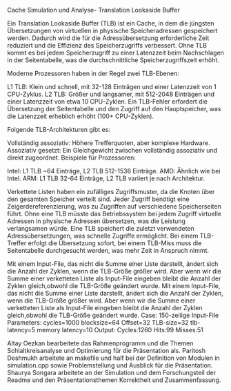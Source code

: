 Cache Simulation und Analyse- Translation Lookaside Buffer

Ein Translation Lookaside Buffer (TLB) ist ein Cache, in dem die jüngsten Übersetzungen von virtuellen in physische Speicheradressen gespeichert werden. Dadurch wird die für die Adressübersetzung erforderliche Zeit reduziert und die Effizienz des Speicherzugriffs verbessert. Ohne TLB kommt es bei jedem Speicherzugriff zu einer Latenzzeit beim Nachschlagen in der Seitentabelle, was die durchschnittliche Speicherzugriffszeit erhöht.

Moderne Prozessoren haben in der Regel zwei TLB-Ebenen:

L1 TLB: Klein und schnell, mit 32-128 Einträgen und einer Latenzzeit von 1 CPU-Zyklus.
L2 TLB: Größer und langsamer, mit 512-2048 Einträgen und einer Latenzzeit von etwa 10 CPU-Zyklen.
Ein TLB-Fehler erfordert die Übersetzung der Seitentabelle und den Zugriff auf den Hauptspeicher, was die Latenzzeit erheblich erhöht (100+ CPU-Zyklen).

Folgende TLB-Architekturen gibt es:

Vollständig assoziativ: Höhere Trefferquoten, aber komplexe Hardware.
Assoziativ gesetzt: Ein Gleichgewicht zwischen vollständig assoziativ und direkt zugeordnet.
Beispiele für Prozessoren:

Intel: L1 TLB ~64 Einträge, L2 TLB 512-1536 Einträge.
AMD: Ähnlich wie bei Intel.
ARM: L1 TLB 32-64 Einträge, L2 TLB variiert je nach Architektur.

Verkettete Listen haben ein zufälliges Zugriffsmuster, da die Knoten über den gesamten Speicher verteilt sind. Jeder Zugriff benötigt eine Zeigerdereferenzierung, was zu Zugriffen auf verschiedene Speicherseiten führt. Ohne eine TLB müsste das Betriebssystem bei jedem Zugriff virtuelle Adressen in physische Adressen übersetzen, was die Leistung verlangsamen würde. Eine TLB speichert die zuletzt verwendeten Adressübersetzungen, was schnelle Zugriffe ermöglicht. Bei einem TLB-Treffer erfolgt die Übersetzung sofort, bei einem TLB-Miss muss die Seitentabelle durchgesucht werden, was mehr Zeit in Anspruch nimmt.

Mit einem Input-File, das nicht die Summe einer Liste darstellt, ändert sich die Anzahl der Zyklen, wenn die TLB-Größe größer wird. Aber wenn wir die Summe einer verketteten Liste als Input-File eingeben bleibt die Anzahl der Zyklen gleich,obwohl die TLB-Größe geändert wurde.
Mit einem Input-File, das nicht die Summe einer Liste darstellt, ändert sich die Anzahl der Zyklen, wenn die TLB-Größe größer wird. Aber wenn wir die Summe einer verketteten Liste als Input-File eingeben bleibt die Anzahl der Zyklen gleich,obwohl die TLB-Größe geändert wurde. Case: 150-zeilige Input-File Parameters: cycles=1000 blocksize=64 Offset=32 TLB-size=32 tlb-latency=5 memory latency=10 Output: Cycles:1260 Hits:99 Misses:51

Altay Oezkan bearbeitete das Rahmenprogramm und die Themen Schlaltkreisanalyse und Optimierung für die Präsentation als. Paritosh Deshmukh arbeitete an makefile und half bei der Definition von Modulen in simulation.cpp sowie Problemstellung und Ausblick für die Präsentation. Shaurya Songara arbeitete an der Simulation und dem Forschungsteil der Readme und den Präsentationsthemen Korrektheit und Zusammenfassung. 




